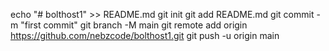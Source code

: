 echo "# bolthost1" >> README.md
git init
git add README.md
git commit -m "first commit"
git branch -M main
git remote add origin https://github.com/nebzcode/bolthost1.git
git push -u origin main
